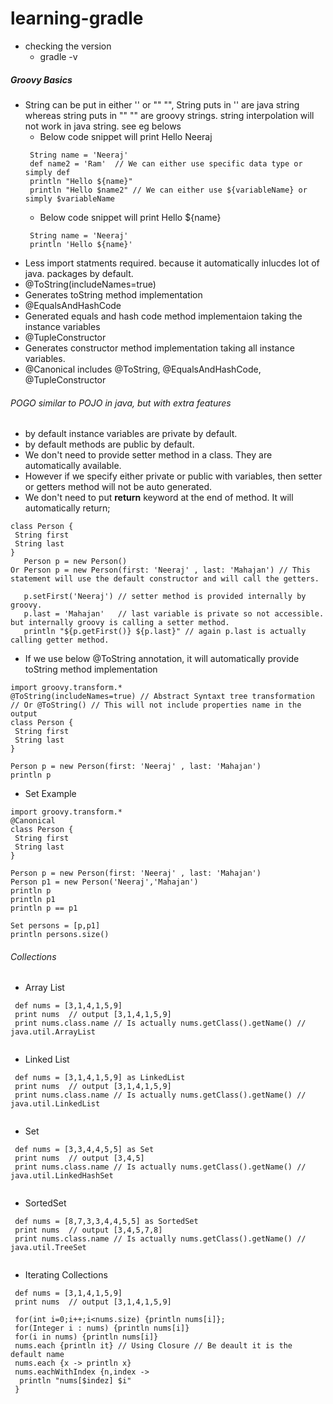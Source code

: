 # learning-gradle
* checking the version
  * gradle -v
##### Groovy Basics
* String can be put in either '' or "" "", String puts in '' are java string whereas string puts in "" "" are groovy strings. string interpolation will not work in java string. see eg belows
    * Below code snippet will print Hello Neeraj
    ```
     String name = 'Neeraj'
     def name2 = 'Ram'  // We can either use specific data type or simply def
     println "Hello ${name}"
     println "Hello $name2" // We can either use ${variableName} or simply $variableName
    ```
    * Below code snippet will print Hello ${name}
    ```
     String name = 'Neeraj'
     println 'Hello ${name}'     
    ```
* Less import statments required. because it automatically inlucdes lot of java. packages by default.
* @ToString(includeNames=true) 
 * Generates toString method implementation
* @EqualsAndHashCode
 * Generated equals and hash code method implementaion taking the instance variables
* @TupleConstructor
 * Generates constructor method implementation taking all instance variables.
* @Canonical includes @ToString, @EqualsAndHashCode, @TupleConstructor
    
###### POGO similar to POJO in java, but with extra features
  * by default instance variables are private by default.
  * by default methods are public by default.
  * We don't need to provide setter method in a class. They are automatically available.
   * However if we specify either private or public with variables, then setter or getters method will not be auto generated.
  * We don't need to put **return** keyword at the end of method. It will automatically return;
  
  ```
  class Person {
   String first
   String last
  } 
     Person p = new Person()
  Or Person p = new Person(first: 'Neeraj' , last: 'Mahajan') // This statement will use the default constructor and will call the getters.
  
     p.setFirst('Neeraj') // setter method is provided internally by groovy.
     p.last = 'Mahajan'   // last variable is private so not accessible. but internally groovy is calling a setter method.
     println "${p.getFirst()} ${p.last}" // again p.last is actually calling getter method. 
  
  ```
  
  * If we use below @ToString annotation, it will automatically provide toString method implementation
  ```
  import groovy.transform.*
  @ToString(includeNames=true) // Abstract Syntaxt tree transformation 
  // Or @ToString() // This will not include properties name in the output
  class Person {
   String first
   String last
  } 
    
  Person p = new Person(first: 'Neeraj' , last: 'Mahajan')
  println p
  
  ```
  * Set Example
  ```
  import groovy.transform.*
  @Canonical  
  class Person {
   String first
   String last
  } 
    
  Person p = new Person(first: 'Neeraj' , last: 'Mahajan')
  Person p1 = new Person('Neeraj','Mahajan')
  println p
  println p1
  println p == p1
  
  Set persons = [p,p1]
  println persons.size()
  
  ```
  ###### Collections
  
  * Array List
  
  ```
   def nums = [3,1,4,1,5,9]
   print nums  // output [3,1,4,1,5,9]
   print nums.class.name // Is actually nums.getClass().getName() // java.util.ArrayList
     
  ```
  
  * Linked List
  
  ```
   def nums = [3,1,4,1,5,9] as LinkedList
   print nums  // output [3,1,4,1,5,9]
   print nums.class.name // Is actually nums.getClass().getName() // java.util.LinkedList
     
  ```
  
  * Set
  
  ```
   def nums = [3,3,4,4,5,5] as Set
   print nums  // output [3,4,5]
   print nums.class.name // Is actually nums.getClass().getName() // java.util.LinkedHashSet
     
  ```
  
  * SortedSet
  
  ```
   def nums = [8,7,3,3,4,4,5,5] as SortedSet
   print nums  // output [3,4,5,7,8]
   print nums.class.name // Is actually nums.getClass().getName() // java.util.TreeSet
     
  ```
  
  * Iterating Collections
  
  ```
   def nums = [3,1,4,1,5,9]
   print nums  // output [3,1,4,1,5,9]
   
   for(int i=0;i++;i<nums.size) {println nums[i]};
   for(Integer i : nums) {println nums[i]}
   for(i in nums) {println nums[i]}
   nums.each {println it} // Using Closure // Be deault it is the default name
   nums.each {x -> println x}
   nums.eachWithIndex {n,index ->
    println "nums[$indez] $i"
   }
     
  ```
  
  
  
  
  
  
  
  
